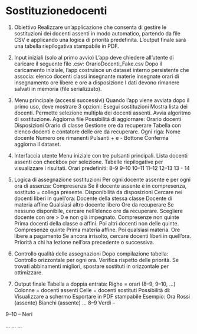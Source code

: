 # Sostituzionedocenti

1. Obiettivo
Realizzare un’applicazione che consenta di gestire le sostituzioni dei docenti assenti in modo automatico, partendo da file CSV e applicando una logica di priorità predefinita. L’output finale sarà una tabella riepilogativa stampabile in PDF.

2. Input iniziali (solo al primo avvio)
L’app deve chiedere all’utente di caricare il seguente file .csv: OrarioDocenti_Fake.csv
Dopo il caricamento iniziale, l’app costruisce un dataset interno persistente che associa:
elenco docenti
classi insegnante
materie insegnate
orari di insegnamento
ore libere e ore a disposizione
I dati devono rimanere salvati in memoria (file serializzato).

3. Menu principale (accessi successivi)
Quando l’app viene avviata dopo il primo uso, deve mostrare 3 opzioni:
Esegui sostituzioni
Mostra lista dei docenti.
Permette selezione multipla dei docenti assenti.
Avvia algoritmo di sostituzione.
Aggiorna file
Possibilità di aggiornare:
Orario docenti
Disposizioni
Orario di classe
Gestione ore da recuperare
Tabella con elenco docenti e contatore delle ore da recuperare.
Ogni riga:
Nome docente
Numero ore rimanenti
Pulsanti + e -
Bottone Conferma aggiorna il dataset.

4. Interfaccia utente
Menu iniziale con tre pulsanti principali.
Lista docenti assenti con checkbox per selezione.
Tabelle riepilogative per visualizzare i risultati.
Orari predefiniti:
8–9
9–10
10–11
11–12
12–13
13 - 14

5. Logica di assegnazione sostituzioni
Per ogni docente assente e per ogni ora di assenza:
Compresenza
Se il docente assente è in compresenza, sostituto = collega presente.
Disponibilità da disposizioni
Cercare nei docenti liberi in quell’ora:
Docente della stessa classe
Docente di materia affine
Qualsiasi altro docente libero
Ore da recuperare
Se nessuno disponibile, cercare nell’elenco ore da recuperare.
Scegliere docente con ore > 0 e non già impegnato.
Compresenze non quinte
Prima docenti della classe o affini.
Poi altri docenti non delle quinte.
Compresenze quinte
Prima materia affine.
Poi qualsiasi materia.
Ore libere a pagamento
Se ancora irrisolto, cercare docenti liberi in quell’ora.
Priorità a chi ha lezione nell’ora precedente o successiva.

6. Controllo qualità delle assegnazioni
Dopo compilazione tabella:
Controllo orizzontale per ogni ora.
Verifica rispetto delle priorità.
Se trovati abbinamenti migliori, spostare sostituti in orizzontale per ottimizzare.



7. Output finale
Tabella a doppia entrata:
Righe = orari (8–9, 9–10, …)
Colonne = docenti assenti
Celle = docenti sostituti
Possibilità di:
Visualizzare a schermo
Esportare in PDF stampabile
Esempio:
Ora
Rossi (assente)
Bianchi (assente)
…
8–9
Verdi
–


9–10
–
Neri


…
…
…




